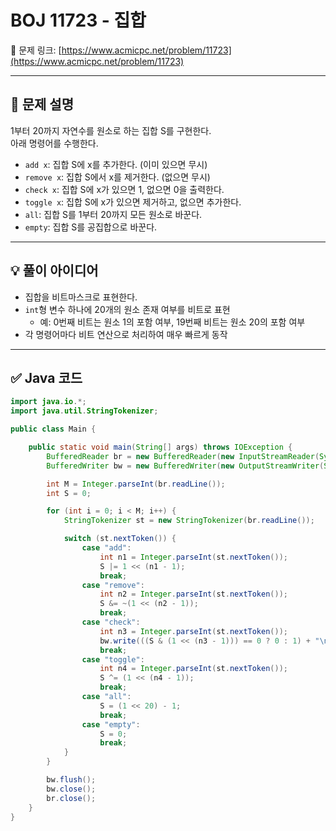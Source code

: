 # BOJ 11723 - 집합

🔗 문제 링크: [https://www.acmicpc.net/problem/11723](https://www.acmicpc.net/problem/11723)

---

## 📝 문제 설명

1부터 20까지 자연수를 원소로 하는 집합 S를 구현한다.  
아래 명령어를 수행한다.

- `add x`: 집합 S에 x를 추가한다. (이미 있으면 무시)
- `remove x`: 집합 S에서 x를 제거한다. (없으면 무시)
- `check x`: 집합 S에 x가 있으면 1, 없으면 0을 출력한다.
- `toggle x`: 집합 S에 x가 있으면 제거하고, 없으면 추가한다.
- `all`: 집합 S를 1부터 20까지 모든 원소로 바꾼다.
- `empty`: 집합 S를 공집합으로 바꾼다.

---

## 💡 풀이 아이디어

- 집합을 비트마스크로 표현한다.  
- `int`형 변수 하나에 20개의 원소 존재 여부를 비트로 표현  
  - 예: 0번째 비트는 원소 1의 포함 여부, 19번째 비트는 원소 20의 포함 여부  
- 각 명령어마다 비트 연산으로 처리하여 매우 빠르게 동작

---

## ✅ Java 코드

```java
import java.io.*;
import java.util.StringTokenizer;

public class Main {

    public static void main(String[] args) throws IOException {
        BufferedReader br = new BufferedReader(new InputStreamReader(System.in));
        BufferedWriter bw = new BufferedWriter(new OutputStreamWriter(System.out));

        int M = Integer.parseInt(br.readLine());
        int S = 0;

        for (int i = 0; i < M; i++) {
            StringTokenizer st = new StringTokenizer(br.readLine());

            switch (st.nextToken()) {
                case "add":
                    int n1 = Integer.parseInt(st.nextToken());
                    S |= 1 << (n1 - 1);
                    break;
                case "remove":
                    int n2 = Integer.parseInt(st.nextToken());
                    S &= ~(1 << (n2 - 1));
                    break;
                case "check":
                    int n3 = Integer.parseInt(st.nextToken());
                    bw.write(((S & (1 << (n3 - 1))) == 0 ? 0 : 1) + "\n");
                    break;
                case "toggle":
                    int n4 = Integer.parseInt(st.nextToken());
                    S ^= (1 << (n4 - 1));
                    break;
                case "all":
                    S = (1 << 20) - 1;
                    break;
                case "empty":
                    S = 0;
                    break;
            }
        }

        bw.flush();
        bw.close();
        br.close();
    }
}
```